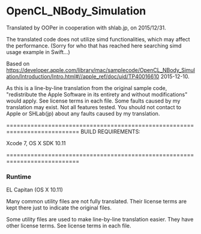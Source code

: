 # OpenCL_NBody_Simulation

Translated by OOPer in cooperation with shlab.jp, on 2015/12/31.

The translated code does not utilize simd functionalities, which may affect the performance.
(Sorry for who that has reached here searching simd usage example in Swift...)

Based on
<https://developer.apple.com/library/mac/samplecode/OpenCL_NBody_Simulation/Introduction/Intro.html#//apple_ref/doc/uid/TP40016610>
2015-12-10.

As this is a line-by-line translation from the original sample code, "redistribute the Apple Software in its entirety and without modifications" would apply. See license terms in each file.
Some faults caused by my translation may exist. Not all features tested.
You should not contact to Apple or SHLab(jp) about any faults caused by my translation.

===========================================================================
BUILD REQUIREMENTS:

Xcode 7, OS X SDK 10.11

===========================================================================
### Runtime

EL Capitan (OS X 10.11)

Many common utility files are not fully translated. Their license terms are kept there just to indicate the original files.

Some utility files are used to make line-by-line translation easier. They have other license terms.
See license terms in each file.